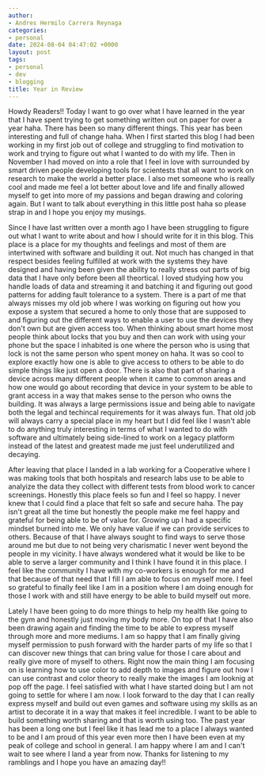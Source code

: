 ```yaml
---
author:
- Andres Hermilo Carrera Reynaga
categories:
- personal
date: 2024-08-04 04:47:02 +0000
layout: post
tags:
- personal
- dev
- blogging
title: Year in Review
---
```


Howdy Readers!! Today I want to go over what I have learned in the year that I have spent trying to get something written out on paper for over a year haha. There has been so many different things. This year has been interesting and full of change haha. When I first started this blog I had been working in my first job out of college and struggling to find motivation to work and trying to figure out what I wanted to do with my life. Then in November I had moved on into a role that I feel in love with surrounded by smart driven people developing tools for scientests that all want to work on research to make the world a better place. I also met someone who is really cool and made me feel a lot better about love and life and finally allowed myself to get into more of my passions and began drawing and coloring again. But I want to talk about everything in this little post haha so please strap in and I hope you enjoy my musings.


Since I have last written over a month ago I have been struggling to figure out what I want to write about and how I should write for it in this blog. This place is a place for my thoughts and feelings and most of them are intertwined with software and building it out. Not much has changed in that respect besides feeling fulfilled at work with the systems they have designed and having been given the ability to really stress out parts of big data that I have only before been all theortical. I loved studying how you handle loads of data and streaming it and batching it and figuring out good patterns for adding fault tolerance to a system. There is a part of me that always misses my old job where I was working on figuring out how you expose a system that secured a home to only those that are supposed to and figuring out the different ways to enable a user to use the devices they don't own but are given access too. When thinking about smart home most people think about locks that you buy and then can work with using your phone but the space I inhabited is one where the person who is using that lock is not the same person who spent money on haha. It was so cool to explore exactly how one is able to give access to others to be able to do simple things like just open a door. There is also that part of sharing a device across many different people when it came to common areas and how one would go about recording that device in your system to be able to grant access in a way that makes sense to the person who owns the building. It was always a large permissions issue and being able to navigate both the legal and techincal requirements for it was always fun. That old job will always carry a special place in my heart but I did feel like I wasn't able to do anything truly interesting in terms of what I wanted to do with software and ultimately being side-lined to work on a legacy platform instead of the latest and greatest made me just feel underutilized and decaying. 

After leaving that place I landed in a lab working for a Cooperative where I was making tools that both hospitals and research labs use to be able to analyize the data they collect with different tests from blood work to cancer screenings. Honestly this place feels so fun and I feel so happy. I never knew that I could find a place that felt so safe and secure haha. The pay isn't great all the time but honestly the people make me feel happy and grateful for being able to be of value for. Growing up I had a specific mindset burned into me. We only have value if we can provide services to others. Because of that I have always sought to find ways to serve those around me but due to not being very charismatic I never went beyond the people in my vicinity. I have always wondered what it would be like to be able to serve a larger community and I think I have found it in this place. I feel like the community I have with my co-workers is enough for me and that because of that need that I fill I am able to focus on myself more. I feel so grateful to finally feel like I am in a position where I am doing enough for those I work with and still have energy to be able to build myself out more. 

Lately I have been going to do more things to help my health like going to the gym and honestly just moving my body more. On top of that I have also been drawing again and finding the time to be able to express myself through more and more mediums. I am so happy that I am finally giving myself permission to push forward with the harder parts of my life so that I can discover new things that can bring value for those I care about and really give more of myself to others. Right now the main thing I am focusing on is learning how to use color to add depth to images and figure out how I can use contrast and color theory to really make the images I am looknig at pop off the page. I feel satisfied with what I have started doing but I am not going to settle for where I am now. I look forward to the day that I can really express myself and build out even games and software using my skills as an artist to decorate it in a way that makes it feel incredible. I want to be able to build something worth sharing and that is worth using too. The past year has been a long one but I feel like it has lead me to a place I always wanted to be and I am proud of this year even more then I have been even at my peak of college and school in general. I am happy where I am and I can't wait to see where I land a year from now. Thanks for listening to my ramblings and I hope you have an amazing day!!